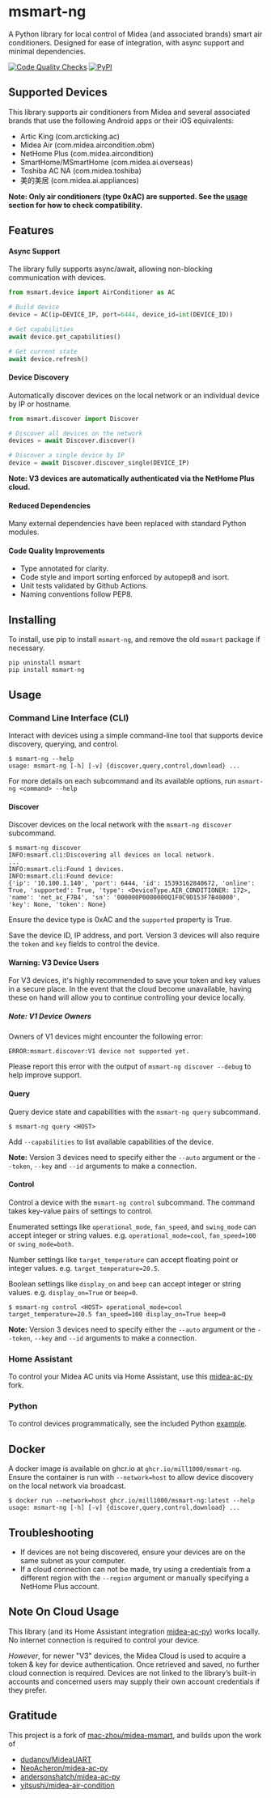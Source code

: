 # msmart-ng
A Python library for local control of Midea (and associated brands) smart air conditioners. Designed for ease of integration, with async support and minimal dependencies.

[![Code Quality Checks](https://github.com/mill1000/midea-msmart/actions/workflows/checks.yml/badge.svg)](https://github.com/mill1000/midea-msmart/actions/workflows/checks.yml)
[![PyPI](https://img.shields.io/pypi/v/msmart-ng?logo=PYPI)](https://pypi.org/project/msmart-ng/)

## Supported Devices
This library supports air conditioners from Midea and several associated brands that use the following Android apps or their iOS equivalents:
* Artic King (com.arcticking.ac)
* Midea Air (com.midea.aircondition.obm)
* NetHome Plus (com.midea.aircondition)
* SmartHome/MSmartHome (com.midea.ai.overseas)
* Toshiba AC NA (com.midea.toshiba)
* 美的美居 (com.midea.ai.appliances)
  
__Note: Only air conditioners (type 0xAC) are supported. See the [usage](#usage) section for how to check compatibility.__ 

## Features
#### Async Support
The library fully supports async/await, allowing non-blocking communication with devices.

```python
from msmart.device import AirConditioner as AC

# Build device
device = AC(ip=DEVICE_IP, port=6444, device_id=int(DEVICE_ID))

# Get capabilities
await device.get_capabilities()

# Get current state
await device.refresh()
```

#### Device Discovery
Automatically discover devices on the local network or an individual device by IP or hostname.

```python
from msmart.discover import Discover

# Discover all devices on the network
devices = await Discover.discover()

# Discover a single device by IP
device = await Discover.discover_single(DEVICE_IP)
```

__Note: V3 devices are automatically authenticated via the NetHome Plus cloud.__

#### Reduced Dependencies
Many external dependencies have been replaced with standard Python modules.

#### Code Quality Improvements
- Type annotated for clarity.
- Code style and import sorting enforced by autopep8 and isort.
- Unit tests validated by Github Actions.
- Naming conventions follow PEP8.

## Installing
To install, use pip to install `msmart-ng`, and remove the old `msmart` package if necessary.

```shell
pip uninstall msmart
pip install msmart-ng
```

## Usage
### Command Line Interface (CLI)
Interact with devices using a simple command-line tool that supports device discovery, querying, and control.

```shell
$ msmart-ng --help
usage: msmart-ng [-h] [-v] {discover,query,control,download} ...
```

For more details on each subcommand and its available options, run `msmart-ng <command> --help`

#### Discover
Discover devices on the local network with the `msmart-ng discover` subcommand. 

```shell
$ msmart-ng discover
INFO:msmart.cli:Discovering all devices on local network.
...
INFO:msmart.cli:Found 1 devices.
INFO:msmart.cli:Found device:
{'ip': '10.100.1.140', 'port': 6444, 'id': 15393162840672, 'online': True, 'supported': True, 'type': <DeviceType.AIR_CONDITIONER: 172>, 'name': 'net_ac_F7B4', 'sn': '000000P0000000Q1F0C9D153F7B40000', 'key': None, 'token': None}
```

Ensure the device type is 0xAC and the `supported` property is True.

Save the device ID, IP address, and port. Version 3 devices will also require the `token` and `key` fields to control the device.

#### Warning: V3 Device Users
For V3 devices, it's highly recommended to save your token and key values in a secure place. In the event that the cloud become unavailable, having these on hand will allow you to continue controlling your device locally.

##### Note: V1 Device Owners
Owners of V1 devices might encounter the following error:

```
ERROR:msmart.discover:V1 device not supported yet.
```

Please report this error with the output of `msmart-ng discover --debug` to help improve support.

#### Query
Query device state and capabilities with the `msmart-ng query` subcommand.

```shell
$ msmart-ng query <HOST>
```

Add `--capabilities` to list available capabilities of the device.

**Note:** Version 3 devices need to specify either the `--auto` argument or the `--token`, `--key` and `--id` arguments to make a connection.

#### Control
Control a device with the `msmart-ng control` subcommand. The command takes key-value pairs of settings to control.

Enumerated settings like `operational_mode`, `fan_speed`, and `swing_mode` can accept integer or string values. e.g. `operational_mode=cool`, `fan_speed=100` or `swing_mode=both`.

Number settings like `target_temperature` can accept floating point or integer values. e.g. `target_temperature=20.5`.

Boolean settings like `display_on` and `beep` can accept integer or string values. e.g. `display_on=True` or `beep=0`.

```shell
$ msmart-ng control <HOST> operational_mode=cool target_temperature=20.5 fan_speed=100 display_on=True beep=0
```

**Note:** Version 3 devices need to specify either the `--auto` argument or the `--token`, `--key` and `--id` arguments to make a connection.

### Home Assistant
To control your Midea AC units via Home Assistant, use this [midea-ac-py](https://github.com/mill1000/midea-ac-py) fork.

### Python
To control devices programmatically, see the included Python [example](example.py).

## Docker
A docker image is available on ghcr.io at `ghcr.io/mill1000/msmart-ng`. Ensure the container is run with `--network=host` to allow device discovery on the local network via broadcast.

```shell
$ docker run --network=host ghcr.io/mill1000/msmart-ng:latest --help
usage: msmart-ng [-h] [-v] {discover,query,control,download} ...
```

## Troubleshooting
* If devices are not being discovered, ensure your devices are on the same subnet as your computer.
* If a cloud connection can not be made, try using a credentials from a different region with the `--region` argument or manually specifying a NetHome Plus account.

## Note On Cloud Usage
This library (and its Home Assistant integration [midea-ac-py](https://github.com/mill1000/midea-ac-py)) works locally. No internet connection is required to control your device. 

_However_, for newer "V3" devices, the Midea Cloud is used to acquire a token & key for device authentication. Once retrieved and saved, no further cloud connection is required. Devices are not linked to the library’s built-in accounts and concerned users may supply their own account credentials if they prefer.

## Gratitude
This project is a fork of [mac-zhou/midea-msmart](https://github.com/mac-zhou/midea-msmart), and builds upon the work of
* [dudanov/MideaUART](https://github.com/dudanov/MideaUART)
* [NeoAcheron/midea-ac-py](https://github.com/NeoAcheron/midea-ac-py)
* [andersonshatch/midea-ac-py](https://github.com/andersonshatch/midea-ac-py)
* [yitsushi/midea-air-condition](https://github.com/yitsushi/midea-air-condition)

